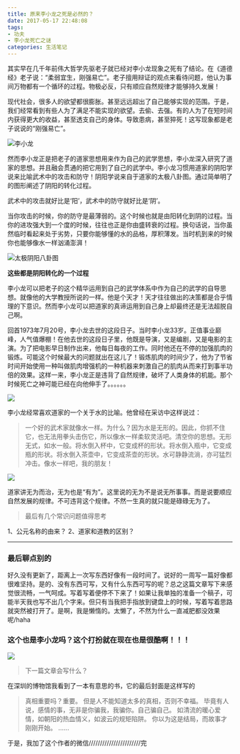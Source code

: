 ```yaml
---
title: 原来李小龙之死是必然的？
date: 2017-05-17 22:48:08
tags:
- 功夫
- 李小龙死亡之谜
categories: 生活笔记
---
```


其实早在几千年前伟大哲学先驱老子就已经对李小龙现象之死有了结论。在《道德经》老子说：“柔弱宜生，刚强易亡”。老子擅用辩证的观点来看待问题，他认为事间万物都有一个循环的过程。物极必反，只有顺应自然规律才能够持久发展！

现代社会，很多人的欲望都很膨胀。甚至远远超出了自己能够实现的范围。于是，我们经常看到有些人为了满足不能实现的欲望。去偷、去强。有的人为了在短时间内获得更大的收益，甚至透支自己的身体。导致患病，甚至猝死！这写现象都是老子说说的“刚强易亡”。

![李小龙](/img/%E6%9D%8E%E5%B0%8F%E9%BE%99%E6%AD%BB%E4%BA%A1.jpg)

<!-- more -->
然而李小龙正是把老子的道家思想用来作为自己的武学思想，李小龙深入研究了道家的思想。并且融会贯通的把它用到了自己的武学中。李小龙习惯用道家的阴阳学说来比喻武术中的攻击和防守！阴阳学说来自于道家的太极八卦图。通过简单明了的图形阐述了阴阳的转化过程。

武术中的攻击就好比是‘阳’，武术中的防守就好比是‘阴’。

当你攻击的时候，你的防守是最薄弱的。这个时候也就是由阳转化到阴的过程。当你的进攻强大到一个度的时候，往往也正是你由盛转衰的过程。换句话说，当你虽然临时看起来处于劣势，只要你能够懂的水的品格，厚积薄发。当时机到来的时候你也能够像水一样汹涌澎湃！

![太极阴阳八卦图](/img/%E5%A4%AA%E6%9E%81.jpg)

**这些都是阴阳转化的一个过程**

李小龙可以把老子的这个精华运用到自己的武学体系中作为自己的武学的自导思想。就像他的大学教授所说的一样。他是个天才！天才往往做出的决策都是合乎情理的下意识。然而李小龙可以把道家的真谛运用到自己身上却最终还是无法超脱自己啊。

回首1973年7月20号，李小龙去世的这段日子。当时李小龙33岁。正值事业巅峰，人气值爆棚！在他去世的这段日子里，他既是导演，又是编剧，又是电影的主演。为了把电影早日制作出来，他每日每夜的工作。同时他还在不停的加强肌肉的锻炼。可能这个时候最大的问题就出在这儿了！锻炼肌肉的时间少了，他为了节省时间开始使用一种叫做肌肉增强机的一种机器来刺激自己的肌肉从而来打到事半功倍的效果。这样一来，李小龙正是违背了自然规律，破坏了人类身体的机能。那个时候死亡之神可能已经在向他伸手了。。。。。。

![](/img/%E6%9D%8E%E5%B0%8F%E9%BE%99%E6%AD%BB%E4%BA%A1.png)


李小龙经常喜欢道家的一个关于水的比喻。他曾经在采访中这样说过：

> 一个好的武术家就像水一样。为什么？因为水是无形的。因此，你抓不住它，也无法用拳头击伤它，所以像水一样柔软灵活吧。清空你的思想。无形无式，如水一般。将水倒入杯中，它变成杯的形状。将水倒入瓶中，它变成瓶的形状。将水倒入茶壶中，它变成茶壶的形状。水可静静流淌，亦可猛烈冲击。像水一样吧，我的朋友！


![](/img/%E5%83%8F%E6%B0%B4%E4%B8%80%E6%A0%B7.png)


道家讲无为而治，无为也是“有为”。这里说的无为不是说无所事事。而是说要顺应自然发展的规律。不可违背这个规律。不然一生真的就只能是碌碌无为了。

> 最后有几个常识问题值得思考

  1、公元名称的由来？
  2、道家和道教的区别？

<hr/>

### 最后聊点别的

好久没有更新了，距离上一次写东西好像有一段时间了。说好的一周写一篇好像都很难坚持。是的、没有东西可写，又有什么东西可写的呢？总之这篇文章写下来感觉很流畅，一气呵成。写着写着便停不下来了！如果让我单独的准备一个稿子，可能半天我也写不出几个字来。但只有当我把手指放到键盘上的时候，写着写着思路就突然被打开了。是啊，我是懒惰的。太懒了，不然为什么一直减肥都没效果呢/haha

### 这个也是李小龙吗？这个打扮就在现在也是很酷啊！！！

![](/img/%E6%9D%8E%E5%B0%8F%E9%BE%992.png)


> 下一篇文章会写什么？

在深圳的博物馆我看到了一本有意思的书，它的最后封面是这样写的

> 真相重要吗？重要。
但是人不能知道太多的真相，否则不幸福。
毕竟有人说，感情的事，无非是你骗我，我骗你。自己骗自己。
如清流的暖心爱情，如朝阳的热血情义，如波云的规矩陷阱。
你以为这是结局，而故事才刚刚开始。
......

于是，我加了这个作者的微信///////////////////////完
